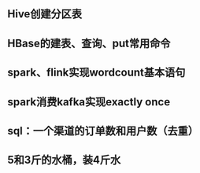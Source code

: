 ## Hive创建分区表

## HBase的建表、查询、put常用命令

## spark、flink实现wordcount基本语句

## spark消费kafka实现exactly once

## sql：一个渠道的订单数和用户数（去重）

## 5和3斤的水桶，装4斤水

